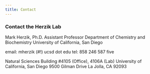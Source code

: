 ```yaml
---
title: Contact
---
```



### Contact the Herzik Lab

Mark Herzik, Ph.D.
Assistant Professor
Department of Chemistry and Biochemistry
University of California, San Diego

email: mherzik (#!) ucsd dot edu
tel: 858 246 587 five

Natural Sciences Building #4105 (Office), 4106A (Lab)
University of California, San Diego
9500 Gilman Drive
La Jolla, CA 92093
